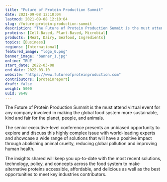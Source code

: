 ```yaml
---
title: "Future of Protein Production Summit"
date: 2021-09-08 12:10:04
lastmod: 2021-09-08 12:10:04
slug: /future-protein-production-summit
description: "The Future of Protein Production Summit is the must attend virtual event for any company involved in making the global food system more sustainable, kind and fair for the planet, people, and animals.The senior executive-level conference presents an unbiased opportunity to explore and discuss this highly complex issue with world-leading experts and showcase a wide range of solutions that will have a positive impact through abolishing animal cruelty, reducing global pollution and improving human health."
proteins: [Cell-Based, Plant-Based, Microbial]
products: [Meat, Dairy, Seafood, Ingredients]
topics: [Business]
regions: [International]
featured_image: "logo_0.png"
banner_image: "banner_1.jpg"
online: TRUE
start_date: 2022-03-08
end_date: 2022-03-10
website: "https://www.futureofproteinproduction.com"
contributors: [proteinreport]
draft: false
weight: 5000
uuid: 9648
---
```

<p>The Future of Protein Production Summit is the must attend virtual event for any company involved in making the global food system more sustainable, kind and fair for the planet, people, and animals.</p>
<p>The senior executive-level conference presents an unbiased opportunity to explore and discuss this highly complex issue with world-leading experts and showcase a wide range of solutions that will have a positive impact through abolishing animal cruelty, reducing global pollution and improving human health.</p>
<p>The insights shared will keep you up-to-date with the most recent solutions, technology, policy, and concepts across the food system to make alternative proteins accessible, affordable, and delicious as well as the best opportunities to meet key industries contributors.</p>
